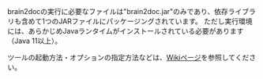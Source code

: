 brain2docの実行に必要なファイルは"brain2doc.jar"のみであり、依存ライブラリも含めて1つのJARファイルにパッケージングされています。
ただし実行環境には、あらかじめJavaランタイムがインストールされている必要があります（Java 11以上）。

ツールの起動方法・オプションの指定方法などは、[Wikiページ](https://github.com/KenyaSaitoh/brain2doc/wiki)を参照してください。
